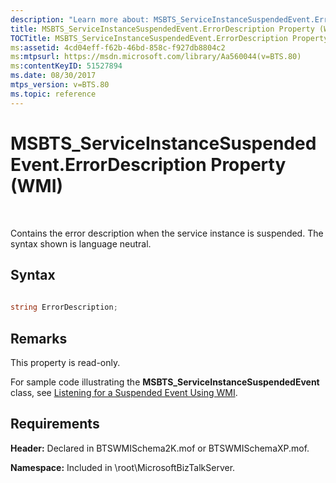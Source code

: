 ```yaml
---
description: "Learn more about: MSBTS_ServiceInstanceSuspendedEvent.ErrorDescription Property (WMI)"
title: MSBTS_ServiceInstanceSuspendedEvent.ErrorDescription Property (WMI)
TOCTitle: MSBTS_ServiceInstanceSuspendedEvent.ErrorDescription Property (WMI)
ms:assetid: 4cd04eff-f62b-46bd-858c-f927db8804c2
ms:mtpsurl: https://msdn.microsoft.com/library/Aa560044(v=BTS.80)
ms:contentKeyID: 51527894
ms.date: 08/30/2017
mtps_version: v=BTS.80
ms.topic: reference
---
```


# MSBTS\_ServiceInstanceSuspendedEvent.ErrorDescription Property (WMI)

 

Contains the error description when the service instance is suspended. The syntax shown is language neutral.

## Syntax

```C#
  
string ErrorDescription;  
```

## Remarks

This property is read-only.

For sample code illustrating the **MSBTS\_ServiceInstanceSuspendedEvent** class, see [Listening for a Suspended Event Using WMI](listening-for-a-suspended-event-using-wmi.md).

## Requirements

**Header:** Declared in BTSWMISchema2K.mof or BTSWMISchemaXP.mof.

**Namespace:** Included in \\root\\MicrosoftBizTalkServer.

